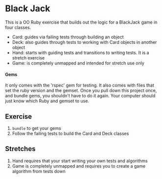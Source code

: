 # Black Jack

This is a OO Ruby exercise that builds out the logic for a BlackJack game in
four classes.

* Card: guides via failing tests through building an object
* Deck: also guides through tests to working with Card objects in another object
* Hand: starts with guiding tests and transitions to writing tests. It is a stretch exercise
* Game: is completely unmapped and intended for stretch use only

#### Gems

It only comes with the 'rspec' gem for testing. It also comes with files that
set the ruby version and the gemset. Once you pull down this project once, and
bundle gems, you shouldn't have to do it again. Your computer should just know
which Ruby and gemset to use.

## Exercise
1. `bundle` to get your gems
2. Follow the failing tests to build the Card and Deck classes

## Stretches
1. Hand requires that your start writing your own tests and algorithms
2. Game is completely unmapped and requires you to create a game algorithm from
tests down

